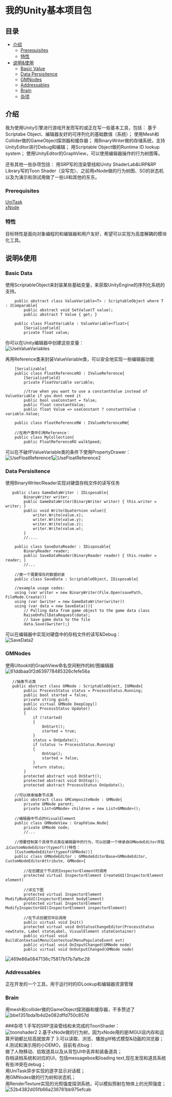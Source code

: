 # 我的Unity基本项目包

## 目录

- [介绍](#介绍)
  - [Prerequisites](#prerequisites)
  - [特性](#特性)
- [说明&使用](##说明&使用)
  - [Basic Value](#BasicValue)
  - [Data Persisitence](##ataPersisitence)
  - [GMNodes](#GMNodes)
  - [Addressables](#Addressables)
  - [Brain](#Brain)
  - [杂项](#杂项)

## 介绍

我为使用Unity引擎进行游戏开发而写的或正在写一些基本工具，包括：
基于Scriptabe Object、编辑器友好的可序列化的基础数值（系统）；
使用Mesh和Collider做的GameObject探测器和缓存器；
用BinaryWriter做的存储系统，支持UnityEditor进行Debug和编辑；
用Scriptable Object做的Runtime ID lookup system；
使用UnityEditor的GraphView，可以使用编辑器操作的行为树图等。

还有其他一些杂项包括：
用SRP写的渲染管线和Unity ShaderLab&URP&RP Library写的Toon Shader（没写完）、之前用xNode做的行为树图、SO的状态机以及为演示和测试用做了一些UI和其他的东东。

### Prerequisites

[UniTask](https://github.com/Cysharp/UniTask)  
[xNode](https://github.com/Siccity/xNode)

### 特性

目标特性是面向对象编程的和编辑器和用户友好，希望可以实现为高度解耦的模块化工具。

## 说明&使用

### Basic Data
使用ScriptableObject来封装某些基础变量，来获取UnityEngine的序列化系统的支持。  
```
    public abstract class ValueVariable<T> : ScriptableObject where T : IComparable{
        public abstract void SetValue(T value);
        public abstract T Value { get; }

    public class FloatVariable : ValueVariable<float>{
        [SerializeField]
        private float value;
```
你可以在Unity编辑器中创建这些变量：  
![UseValueVariables](https://github.com/cuteanimegirlfanclub/GMScript/assets/130042920/1972e016-4513-4d96-a0ec-24489ffe0a0b)

再用Reference类来封装ValueVariable类，可以安全地实现一些编辑器功能
```
    [Serializable]
    public class FloatReferenceRO : IValueReference{
        [SerializeField]
        private FloatVariable variable;

        //true when you want to use a constantValue instead of ValueVariable if you dont need it
        public bool useConstant = false;
        public float constantValue;
        public float Value => useConstant ? constantValue : variable.Value;

    public class FloatReferenceRW : IValueReferenceRW{

    //在用户类中引用Reference：
    public class MyCollection{
        public FloatReferenceRO walkSpeed;
```
可以在不破坏ValueVariable类的条件下使用PropertyDrawer：
![UseFloatReference1](https://github.com/cuteanimegirlfanclub/GMScript/assets/130042920/a85a48d2-9ae8-4a92-9d28-57b477b35bbb)![UseFloatReference2](https://github.com/cuteanimegirlfanclub/GMScript/assets/130042920/c1c2a575-1c64-4a7a-be37-34a80ad45c70)


### Data Persisitence
使用BinaryWriter/Reader实现对硬盘存档文件的读写任务
```
   public class GameDataWriter : IDisposable{
        BinaryWriter writer;
        public GameDataWriter(BinaryWriter writer) { this.writer = writer; }
        public void Write(Quaternion value){
            writer.Write(value.x);
            writer.Write(value.y);
            writer.Write(value.z);
            writer.Write(value.w);
        }
        //....

    public class SaveDataReader : IDisposable{
        BinaryReader reader;
        public SaveDataReader(BinaryReader reader) { this.reader = reader; }
        //...

    //做一个需要保存的数据封装
    public class SaveData : ScriptableObject, IDisposable{

    //example usage codes:
    using (var writer = new BinaryWriter(File.Open(savePath, FileMode.Create)))
    using (var Gwriter = new GameDataWriter(writer))
    using (var data = new SaveData()){
        // Pulling data from game object to the game data class
        RaiseOnPullDataRequest(data);
        // Save game data to the file
        data.Save(Gwriter);}
```
可以在编辑器中实现对硬盘中的存档文件的读写&Debug：  
![SaveData2](https://github.com/cuteanimegirlfanclub/GMScript/assets/130042920/1cefa2db-0677-4df4-8473-2babc4fd9ecb)

### GMNodes
使用UItookit的GraphView命名空间制作的树/图编辑器  
![61ddbaa0f2d639778485326cfefe56a](https://github.com/cuteanimegirlfanclub/GMScript/assets/130042920/811fa5df-6187-4d1c-9aee-a790ac68d8f3)

```
   //抽象节点类
   public abstract class GMNode : ScriptableObject, IGMNode{
        public ProcessStatus status = ProcessStatus.Running;
        public bool started = false;
        private string guid;
        public virtual GMNode DeepCopy()
        public ProcessStatus Update()
        {
            if (!started)
            {
                OnStart();
                started = true;
            }
            status = OnUpdate();
            if (status != ProcessStatus.Running)
            {
                OnStop();
                started = false;
            }
            return status;
        }
        protected abstract void OnStart();
        protected abstract void OnStop();
        protected abstract ProcessStatus OnUpdate();

    //可以继承抽象节点类
    public abstract class GMCompositeNode : GMNode{
        private GMNode parent;
        private List<GMNode> children = new List<GMNode>();

    //编辑器中节点的VisualElement
    public class GMNodeView : GraphView.Node{
        private GMNode node;
        //...

    //想要控制某个具体节点类在编辑器中的行为，可以创建一个继承自GMNodeEditor并贴上CustomNodeEditor(typeof())特性：
    [CustomNodeEditor(typeof(GMNode))]
    public class GMNodeEditor : GMNodeEditorBase<GMNodeEditor, CustomNodeEditorAttribute, GMNode>{

        //在创建这个节点的InspectorElement时调用
        protected virtual InspectorElement CreateGUI(InspectorElement element)

        //详见下图
        protected virtual InspectorElement ModifyBodyGUI(InspectorElement bodyElement)
        protected virtual InspectorElement ModifyInspectorGUI(InspectorElement inspectorElement)

        //在节点创建完毕后调用
        public virtual void Init()
        protected virtual void OnStatusChangeEditor(ProcessStatus newState, Label stateLabel, VisualElement stateContainer)
        public virtual void BuildContextualMenu(ContextualMenuPopulateEvent evt)
        public virtual void OnInputChanged(GMNode node)
        public virtual void OnOutputChanged(GMNode node)
```
![469e86a0847136c75817b17b7afbc28](https://github.com/cuteanimegirlfanclub/GMScript/assets/130042920/74e882c8-37da-41e9-ad41-704de11945e9)

### Addressables
正在开发的一个工具，用于运行时的IDLookup和编辑器资源管理  

### Brain
用mesh和collider做的GameObject探测器和缓存器，不多赘述了
![bbe1351bda1b4d2e082dffd750c857d](https://github.com/cuteanimegirlfanclub/GMScript/assets/130042920/10ab153c-dc98-4af1-a7bc-665b88f98af3)

###杂项
1.手写的SRP渲染管线和未完成的ToonShader：  
![toonshader2](https://github.com/cuteanimegirlfanclub/GMScript/assets/130042920/9472295d-7a23-43e2-bae2-fd831e786f96)
2.基于xNode做的行为树，因为xNode用的是IMGUI且内存和运算开销都比较高就放弃了
3.可以读取、浏览、播放gltf格式模型&动画的浏览器；  
4.测试和演示用的小DEMO，目前有点bug：  
做了人物移动、拾取道具以及从背包UI中丢弃和装备道具；  
存档读档系统和对应的UI，包括messagebox和loading text,现在发现和道具系统有些冲突在debug；  
用UniTask异步实现的逐字显示对话框；  
用GMNodes做的行为树和状态机；  
用RenderTexture实现的光照强度探测系统，可以模拟照射在物体上的光照强度；  
![52b4382d05fb66a236781bb975efcab](https://github.com/cuteanimegirlfanclub/GMScript/assets/130042920/4c055a20-02dc-4d8a-8c80-07c24a8c07a4)
